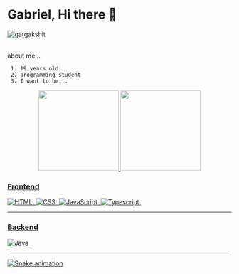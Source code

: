 <h1> Gabriel, Hi there 👋 </h1>
<p align="left">
  <img
    src="https://komarev.com/ghpvc/?username=Ga-Candido"
    alt="gargakshit"
  />
</p>
<br>
about me...

     1. 19 years old
     2. programming student
     3. I want to be...


<div align="center">
  <a href="https://github.com/Ga-candido">
  <img height="180em" src="https://github-readme-stats.vercel.app/api?username=Ga-candido&show_icons=true&theme=dark&include_all_commits=true&count_private=true"/>
  <img height="180em" src="https://github-readme-stats.vercel.app/api/top-langs/?username=Ga-candido&layout=compact&langs_count=7&theme=dark"/>
</div>

### Frontend

   ![HTML](https://img.shields.io/badge/-HTML-black?style=flat&logo=HTML5)&nbsp;
![CSS](https://img.shields.io/badge/-CSS-black?style=flat&logo=CSS3&logoColor=1572B6)&nbsp;
![JavaScript](https://img.shields.io/badge/-JavaScript-black?style=flat&logo=javascript)&nbsp;
![Typescript](https://img.shields.io/badge/-Typescript-black?style=flat&logo=typescript)&nbsp;

 ---
 ### Backend
   
![Java](https://img.shields.io/badge/-Java-black?style=flat&logo=Java)&nbsp;

 ---

 ![Snake animation](https://github.com/Ga-Candido/Ga-Candido/blob/output/github-contribution-grid-snake.svg)

  


